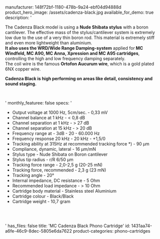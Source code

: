 manufacturer: 148f72bf-1180-478b-9a24-ebf04d94888d
product_hero_image: /assets/cadenza-black.jpg
available_for_demo: true
description: '<p>The Cadenza Black model is using a&nbsp;<strong>Nude Shibata stylus</strong>&nbsp;with a boron cantilever. The effective mass of the stylus/cantilever system is extremely low due to the use of a very thin boron rod. This material is extremely stiff and even more lightweight than aluminium.<br><strong>It also uses the WRD/Wide Range Damping-system</strong>&nbsp;applied for<strong>&nbsp;MC Windfeld, MC A90, MC Anna, Xpression and MC A95 cartridges</strong>, controlling the high and low frequency damping separately.<br>The coil wire is the famous&nbsp;<strong>Ortofon Aucurum wire</strong>, which is a gold plated 6NX copper wire.</p><p><strong>Cadenza Black is high performing on areas like detail, consistency and sound staging.</strong></p><p><br></p>'
monthly_featuree: false
specs: '<ul><li>Output voltage at 1000 Hz, 5cm/sec. - 0,33 mV<br></li><li>Channel balance at 1 kHz - &lt; 0,8 dB<br></li><li>Channel separation at 1 kHz - &gt; 27 dB<br></li><li>Channel separation at 15 kHz - &gt; 20 dB<br></li><li>Frequency range at - 3dB - 20 - 60.000 Hz<br></li><li>Frequency response 20 kHz - 20 kHz - +1,5/0<br></li><li>Tracking ability at 315Hz at recommended tracking force *) - 90 µm<br></li><li>Compliance, dynamic, lateral - 16 µm/mN<br></li><li>Stylus type - Nude Shibata on Boron cantilever<br></li><li>Stylus tip radius - r/R 6/50 µm<br></li><li>Tracking force range - 2,0-2,5 g (20-25 mN)<br></li><li>Tracking force, recommended - 2,3 g (23 mN)<br></li><li>Tracking angle - 20°<br></li><li>Internal impedance, DC resistance - 5 Ohm<br></li><li>Recommended load impedance - &gt; 10 Ohm<br></li><li>Cartridge body material - Stainless steel Aluminium<br></li><li>Cartridge colour - Black/Black<br></li><li>Cartridge weight - 10,7 gram<br></li></ul><p><br><br></p>'
has_files: false
title: 'MC Cadenza Black Phono Cartridge'
id: 1431aa74-a6fe-46c9-8dec-5805e6da7622
product-categories: phono-cartridges
